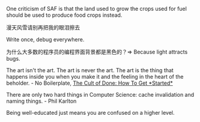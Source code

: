 One criticism of SAF is that the land used to grow the crops used for fuel should be used to produce food crops instead.

漫天风雪请别再把我的眼泪擦去

Write once, debug everywhere.

为什么大多数的程序员的编程界面背景都是黑色的？=> Because light attracts bugs.

The art isn't the art. The art is never the art. The art is the thing that happens inside you when you make it and the feeling in the heart of the beholder. - No Boilerplate, [The Cult of Done: How To Get \*Started*](https://www.youtube.com/watch?v=bJQj1uKtnus)

There are only two hard things in Computer Science: cache invalidation and naming things. - Phil Karlton

Being well-educated just means you are confused on a higher level.
